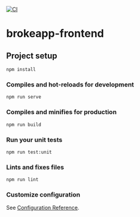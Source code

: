[![CI](https://github.com/maurizWeymann/brokeapp-frontend/actions/workflows/ci.yml/badge.svg)](https://github.com/maurizWeymann/brokeapp-frontend/actions/workflows/ci.yml)

# brokeapp-frontend

## Project setup
```
npm install
```

### Compiles and hot-reloads for development
```
npm run serve
```

### Compiles and minifies for production
```
npm run build
```

### Run your unit tests
```
npm run test:unit
```

### Lints and fixes files
```
npm run lint
```

### Customize configuration
See [Configuration Reference](https://cli.vuejs.org/config/).
